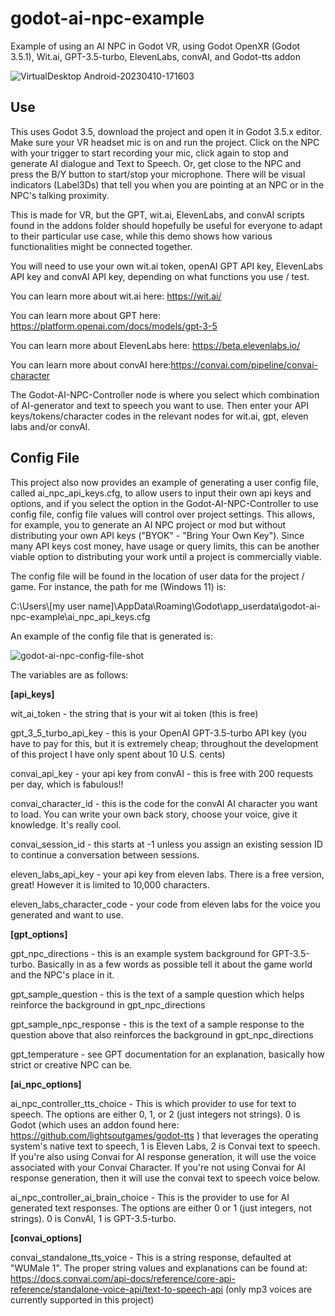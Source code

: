 # godot-ai-npc-example

Example of using an AI NPC in Godot VR, using Godot OpenXR (Godot 3.5.1), Wit.ai, GPT-3.5-turbo, ElevenLabs, convAI, and Godot-tts addon
 
![VirtualDesktop Android-20230410-171603](https://user-images.githubusercontent.com/87204721/231021547-a5511c4b-5cf7-4704-b6ff-fb905435389c.jpg)


## Use ##

This uses Godot 3.5, download the project and open it in Godot 3.5.x editor. Make sure your VR headset mic is on and run the project. Click on the NPC with your trigger to start recording your mic, click again to stop and generate AI dialogue and Text to Speech.  Or, get close to the NPC and press the B/Y button to start/stop your microphone.  There will be visual indicators (Label3Ds) that tell you when you are pointing at an NPC or in the NPC's talking proximity.

This is made for VR, but the GPT, wit.ai, ElevenLabs, and convAI scripts found in the addons folder should hopefully be useful for everyone to adapt to their particular use case, while this demo shows how various functionalities might be connected together.

You will need to use your own wit.ai token, openAI GPT API key, ElevenLabs API key and convAI API key, depending on what functions you use / test.

You can learn more about wit.ai here: https://wit.ai/

You can learn more about GPT here: https://platform.openai.com/docs/models/gpt-3-5

You can learn more about ElevenLabs here: https://beta.elevenlabs.io/

You can learn more about convAI here:https://convai.com/pipeline/convai-character

The Godot-AI-NPC-Controller node is where you select which combination of AI-generator and text to speech you want to use. Then enter your API keys/tokens/character codes in the relevant nodes for wit.ai, gpt, eleven labs and/or convAI.


## Config File ##

This project also now provides an example of generating a user config file, called ai_npc_api_keys.cfg, to allow users to input their own api keys and options, and if you select the option in the Godot-AI-NPC-Controller to use config file, config file values will control over project settings.  This allows, for example, you to generate an AI NPC project or mod but without distributing your own API keys ("BYOK" - "Bring Your Own Key").  Since many API keys cost money, have usage or query limits, this can be another viable option to distributing your work until a project is commercially viable.

The config file will be found in the location of user data for the project / game.  For instance, the path for me (Windows 11) is: 

C:\Users\\[my user name]\AppData\Roaming\Godot\app_userdata\godot-ai-npc-example\ai_npc_api_keys.cfg

An example of the config file that is generated is:

![godot-ai-npc-config-file-shot](https://user-images.githubusercontent.com/87204721/233620822-6d545f68-cd9f-42ba-b734-1ab12f0eed7f.png)

The variables are as follows:

**[api_keys]**

wit_ai_token - the string that is your wit ai token (this is free)

gpt_3_5_turbo_api_key - this is your OpenAI GPT-3.5-turbo API key (you have to pay for this, but it is extremely cheap; throughout the development of this project I have only spent about 10 U.S. cents)

convai_api_key - your api key from convAI - this is free with 200 requests per day, which is fabulous!!

convai_character_id - this is the code for the convAI AI character you want to load. You can write your own back story, choose your voice, give it knowledge.  It's really cool.

convai_session_id - this starts at -1 unless you assign an existing session ID to continue a conversation between sessions.

eleven_labs_api_key - your api key from eleven labs.  There is a free version, great! However it is limited to 10,000 characters.

eleven_labs_character_code - your code from eleven labs for the voice you generated and want to use.

**[gpt_options]**

gpt_npc_directions - this is an example system background for GPT-3.5-turbo.  Basically in as a few words as possible tell it about the game world and the NPC's place in it.

gpt_sample_question - this is the text of a sample question which helps reinforce the background in gpt_npc_directions

gpt_sample_npc_response - this is the text of a sample response to the question above that also reinforces the background in gpt_npc_directions

gpt_temperature - see GPT documentation for an explanation, basically how strict or creative NPC can be.

**[ai_npc_options]**

ai_npc_controller_tts_choice - This is which provider to use for text to speech. The options are either 0, 1, or 2 (just integers not strings). 0 is Godot (which uses an addon found here: https://github.com/lightsoutgames/godot-tts ) that leverages the operating system's native text to speech, 1 is Eleven Labs, 2 is Convai text to speech.  If you're also using Convai for AI response generation, it will use the voice associated with your Convai Character. If you're not using Convai for AI response generation, then it will use the convai text to speech voice below.

ai_npc_controller_ai_brain_choice - This is the provider to use for AI generated text responses.  The options are either 0 or 1 (just integers, not strings).  0 is ConvAI, 1 is GPT-3.5-turbo.

**[convai_options]**

convai_standalone_tts_voice - This is a string response, defaulted at "WUMale 1".  The proper string values and explanations can be found at:  https://docs.convai.com/api-docs/reference/core-api-reference/standalone-voice-api/text-to-speech-api  (only mp3 voices are currently supported in this project)

